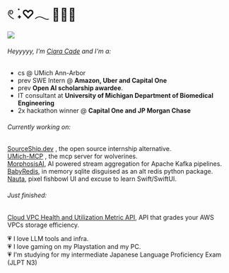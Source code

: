 𓏲 ࣪˖♡𓂃 🧝🏼‍♀️ 
=
![](https://komarev.com/ghpvc/?username=ciaracade&color=ff69b4&style=plastic)

###### Heyyyyy, I'm [Ciara Cade](https://www.ciaracade.com) and I'm a:
- cs @ UMich Ann-Arbor
- prev SWE Intern @ **Amazon, Uber and Capital One**
- prev **Open AI scholarship awardee**.
- IT consultant at  **University of Michigan Department of Biomedical Engineering**
- 2x hackathon winner @ **Capital One and JP Morgan Chase**


###### Currently working on:
[SourceShip.dev](https://www.sourceship.dev/) , the open source internship alternative. \
[UMich-MCP](https://github.com/ciaracade/umich-mcp) , the mcp server for wolverines. \
[MorphosisAI](https://github.com/ciaracade/MorphosisAI), AI powered stream aggregation for Apache Kafka pipelines. \
[BabyRedis](https://github.com/ciaracade/babyredis), in memory sqlite disguised as an alt redis python package. \
[Nauta](https://github.com/ciaracade/Nauta), pixel fishbowl UI and excuse to learn Swift/SwiftUI.

###### Just finished:
[Cloud VPC Health and Utilization Metric API](https://github.com/ciaracade/graded-aws-metric-api), API that grades your AWS VPCs storage efficiency.

💗 I love LLM tools and infra. \
💗 I love gaming on my Playstation and my PC. \
💗 I'm studying for my intermediate Japanese Language Proficiency Exam (JLPT N3)
